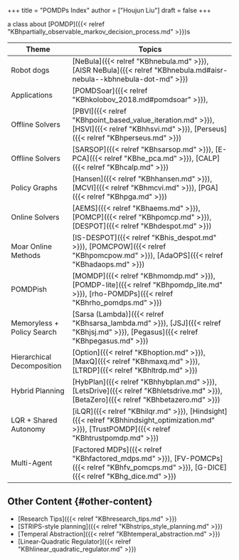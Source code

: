 +++
title = "POMDPs Index"
author = ["Houjun Liu"]
draft = false
+++

a class about [POMDP]({{< relref "KBhpartially_observable_markov_decision_process.md" >}})s

| Theme                      | Topics                                                                                                                                           |
|----------------------------|--------------------------------------------------------------------------------------------------------------------------------------------------|
| Robot dogs                 | [NeBula]({{< relref "KBhnebula.md" >}}), [AISR NeBula]({{< relref "KBhnebula.md#aisr-nebula--kbhnebula-dot-md" >}})                              |
| Applications               | [POMDSoar]({{< relref "KBhkolobov_2018.md#pomdsoar" >}}),                                                                                        |
| Offline Solvers            | [PBVI]({{< relref "KBhpoint_based_value_iteration.md" >}}), [HSVI]({{< relref "KBhhsvi.md" >}}), [Perseus]({{< relref "KBhperseus.md" >}})       |
| Offline Solvers            | [SARSOP]({{< relref "KBhsarsop.md" >}}), [E-PCA]({{< relref "KBhe_pca.md" >}}), [CALP]({{< relref "KBhcalp.md" >}})                              |
| Policy Graphs              | [Hansen]({{< relref "KBhhansen.md" >}}), [MCVI]({{< relref "KBhmcvi.md" >}}), [PGA]({{< relref "KBhpga.md" >}})                                  |
| Online Solvers             | [AEMS]({{< relref "KBhaems.md" >}}), [POMCP]({{< relref "KBhpomcp.md" >}}), [DESPOT]({{< relref "KBhdespot.md" >}})                              |
| Moar Online Methods        | [IS-DESPOT]({{< relref "KBhis_despot.md" >}}), [POMCPOW]({{< relref "KBhpomcpow.md" >}}), [AdaOPS]({{< relref "KBhadaops.md" >}})                |
| POMDPish                   | [MOMDP]({{< relref "KBhmomdp.md" >}}), [POMDP-lite]({{< relref "KBhpomdp_lite.md" >}}), [rho-POMDPs]({{< relref "KBhrho_pomdps.md" >}})          |
| Memoryless + Policy Search | [Sarsa (Lambda)]({{< relref "KBhsarsa_lambda.md" >}}), [JSJ]({{< relref "KBhjsj.md" >}}), [Pegasus]({{< relref "KBhpegasus.md" >}})              |
| Hierarchical Decomposition | [Option]({{< relref "KBhoption.md" >}}), [MaxQ]({{< relref "KBhmaxq.md" >}}), [LTRDP]({{< relref "KBhltrdp.md" >}})                              |
| Hybrid Planning            | [HybPlan]({{< relref "KBhhybplan.md" >}}), [LetsDrive]({{< relref "KBhletsdrive.md" >}}), [BetaZero]({{< relref "KBhbetazero.md" >}})            |
| LQR + Shared Autonomy      | [iLQR]({{< relref "KBhilqr.md" >}}), [Hindsight]({{< relref "KBhhindsight_optimization.md" >}}), [TrustPOMDP]({{< relref "KBhtrustpomdp.md" >}}) |
| Multi-Agent                | [Factored MDPs]({{< relref "KBhfactored_mdps.md" >}}), [FV-POMCPs]({{< relref "KBhfv_pomcps.md" >}}), [G-DICE]({{< relref "KBhg_dice.md" >}})    |


## Other Content {#other-content}

-   [Research Tips]({{< relref "KBhresearch_tips.md" >}})
-   [STRIPS-style planning]({{< relref "KBhstrips_style_planning.md" >}})
-   [Temperal Abstraction]({{< relref "KBhtemperal_abstraction.md" >}})
-   [Linear-Quadratic Regulator]({{< relref "KBhlinear_quadratic_regulator.md" >}})
